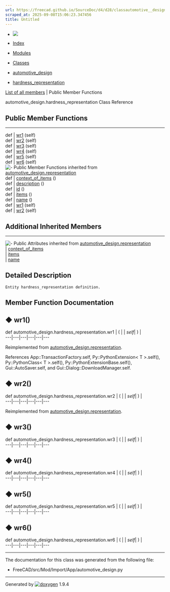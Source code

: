 ```yaml
---
url: https://freecad.github.io/SourceDoc/d4/d28/classautomotive__design_1_1hardness__representation.html
scraped_at: 2025-09-08T15:06:23.347456
title: Untitled
---
```


  * [ ![](https://www.freecad.org/svg/logo-freecad.svg) ](https://freecadweb.org "FreeCAD")
  * [Index](../../index.html "Index")
  * [Modules](../../modules.html "Modules list")
  * [Classes](../../annotated.html "Annotated list")

  * [automotive_design](../../d4/ddf/namespaceautomotive__design.html)
  * [hardness_representation](../../d4/d28/classautomotive__design_1_1hardness__representation.html)

[List of all members](../../d7/de1/classautomotive__design_1_1hardness__representation-members.html) | Public Member Functions

automotive_design.hardness_representation Class Reference

##  Public Member Functions  
  
---  
def | [wr1](../../d4/d28/classautomotive__design_1_1hardness__representation.html#ad79f1a6d5b8c7958f5d956bb5a8dfe4c) (self)  
def | [wr2](../../d4/d28/classautomotive__design_1_1hardness__representation.html#a0ccff0970c25db72b31b6a3fdf4f3134) (self)  
def | [wr3](../../d4/d28/classautomotive__design_1_1hardness__representation.html#a91bdcf2e05250cf400153d50b4ca078c) (self)  
def | [wr4](../../d4/d28/classautomotive__design_1_1hardness__representation.html#ac4a5f54d2faab415cb60b86bc9aca49f) (self)  
def | [wr5](../../d4/d28/classautomotive__design_1_1hardness__representation.html#a30a00b239480070ac649ab00ae5191ed) (self)  
def | [wr6](../../d4/d28/classautomotive__design_1_1hardness__representation.html#a05dfeb4a57792e00de2ee5823085d995) (self)  
![-](../../closed.png) Public Member Functions inherited from
[automotive_design.representation](../../d8/de0/classautomotive__design_1_1representation.html)  
def | [context_of_items](../../d8/de0/classautomotive__design_1_1representation.html#a84aa53a72cb77281167d77185bedab5e) ()  
def | [description](../../d8/de0/classautomotive__design_1_1representation.html#a1d35c39d45f16f922cf4360da4ec3778) ()  
def | [id](../../d8/de0/classautomotive__design_1_1representation.html#a85343890335f87c91cff60e7988263d8) ()  
def | [items](../../d8/de0/classautomotive__design_1_1representation.html#a84b16fedad2273190b6dd316673d9752) ()  
def | [name](../../d8/de0/classautomotive__design_1_1representation.html#af640f954805b1a2b3d1a4a4ee9c55d24) ()  
def | [wr1](../../d8/de0/classautomotive__design_1_1representation.html#a167ca694a87f2233508375472af08fb1) (self)  
def | [wr2](../../d8/de0/classautomotive__design_1_1representation.html#ab3c63c6621183d774bb49cd3605f4358) (self)  
  
##  Additional Inherited Members  
  
---  
![-](../../closed.png) Public Attributes inherited from
[automotive_design.representation](../../d8/de0/classautomotive__design_1_1representation.html)  
|
[context_of_items](../../d8/de0/classautomotive__design_1_1representation.html#aaf5fe9839e199ab5390651177efcc497)  
|
[items](../../d8/de0/classautomotive__design_1_1representation.html#aa8058fe959724be16897e4409e870128)  
|
[name](../../d8/de0/classautomotive__design_1_1representation.html#add191f3372f9224b28aa809871533b65)  
  
## Detailed Description

    
    
    Entity hardness_representation definition.

## Member Function Documentation

## ◆ wr1()

def automotive_design.hardness_representation.wr1  | ( |  | _self_| ) |   
---|---|---|---|---|---  
  
Reimplemented from
[automotive_design.representation](../../d8/de0/classautomotive__design_1_1representation.html#a167ca694a87f2233508375472af08fb1).

References App::TransactionFactory.self, Py::PythonExtension< T >.self(),
Py::PythonClass< T >.self(), Py::PythonExtensionBase.self(),
Gui::AutoSaver.self, and Gui::Dialog::DownloadManager.self.

## ◆ wr2()

def automotive_design.hardness_representation.wr2  | ( |  | _self_| ) |   
---|---|---|---|---|---  
  
Reimplemented from
[automotive_design.representation](../../d8/de0/classautomotive__design_1_1representation.html#ab3c63c6621183d774bb49cd3605f4358).

## ◆ wr3()

def automotive_design.hardness_representation.wr3  | ( |  | _self_| ) |   
---|---|---|---|---|---  
  
## ◆ wr4()

def automotive_design.hardness_representation.wr4  | ( |  | _self_| ) |   
---|---|---|---|---|---  
  
## ◆ wr5()

def automotive_design.hardness_representation.wr5  | ( |  | _self_| ) |   
---|---|---|---|---|---  
  
## ◆ wr6()

def automotive_design.hardness_representation.wr6  | ( |  | _self_| ) |   
---|---|---|---|---|---  
  
* * *

The documentation for this class was generated from the following file:

  * FreeCAD/src/Mod/Import/App/automotive_design.py

* * *

Generated by
[![doxygen](../../doxygen.svg)](https://www.doxygen.org/index.html) 1.9.4

